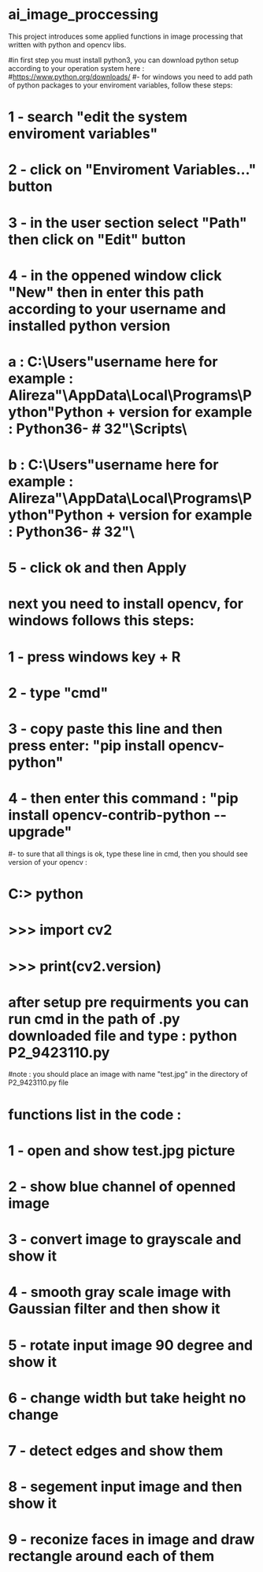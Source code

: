 # ai_image_proccessing
This project introduces some applied functions in image processing that written with python and opencv libs.

#in first step you must install python3, you can download python setup according to your operation system here :
#https://www.python.org/downloads/
#- for windows you need to add path of python packages to your enviroment variables, follow these steps:
#  1 - search "edit the system enviroment variables"
#  2 - click on "Enviroment Variables..." button
#  3 - in the user section select "Path" then click on "Edit" button
#  4 - in the oppened window click "New" then in enter this path according to your username and installed python version
#      a : C:\Users\"username here for example : Alireza"\AppData\Local\Programs\Python\"Python + version for example : Python36-           #         32"\Scripts\
#      b : C:\Users\"username here for example : Alireza"\AppData\Local\Programs\Python\"Python + version for example : Python36-           #         32"\
#  5 - click ok and then Apply 
  
# next you need to install opencv, for windows follows this steps:
#  1 - press windows key + R
#  2 - type "cmd"
#  3 - copy paste this line and then press enter: "pip install opencv-python"
#  4 - then enter this command : "pip install opencv-contrib-python --upgrade"
#- to sure that all things is ok, type these line in cmd, then you should see version of your opencv :
#    C:\> python
#	  >>> import cv2
#	  >>> print(cv2.__version__)
    
# after setup pre requirments you can run cmd in the path of .py downloaded file and type : python P2_9423110.py
#note : you should place an image with name "test.jpg" in the directory of P2_9423110.py file

# functions list in the code : 
#  1 - open and show test.jpg picture
#  2 - show blue channel of openned image
#  3 - convert image to grayscale and show it
#  4 - smooth gray scale image with Gaussian filter and then show it
#  5 - rotate input image 90 degree and show it
#  6 - change width but take height no change
#  7 - detect edges and show them
#  8 - segement input image and then show it
#  9 - reconize faces in image and draw rectangle around each of them
